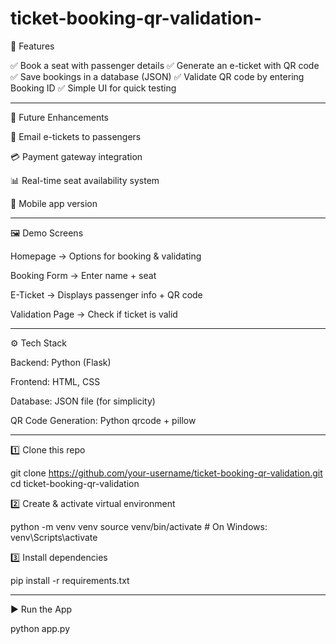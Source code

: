# ticket-booking-qr-validation-
🎯 Features

✅ Book a seat with passenger details
✅ Generate an e-ticket with QR code
✅ Save bookings in a database (JSON)
✅ Validate QR code by entering Booking ID
✅ Simple UI for quick testing


---

🔮 Future Enhancements

📩 Email e-tickets to passengers

💳 Payment gateway integration

📊 Real-time seat availability system

📱 Mobile app version



---

🖼️ Demo Screens

Homepage → Options for booking & validating

Booking Form → Enter name + seat

E-Ticket → Displays passenger info + QR code

Validation Page → Check if ticket is valid

---

⚙️ Tech Stack

Backend: Python (Flask)

Frontend: HTML, CSS

Database: JSON file (for simplicity)

QR Code Generation: Python qrcode + pillow

---

1️⃣ Clone this repo

git clone https://github.com/your-username/ticket-booking-qr-validation.git
cd ticket-booking-qr-validation

2️⃣ Create & activate virtual environment

python -m venv venv
source venv/bin/activate   # On Windows: venv\Scripts\activate

3️⃣ Install dependencies

pip install -r requirements.txt

---

▶️ Run the App

python app.py



